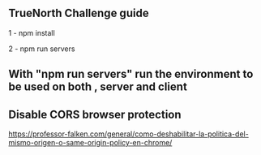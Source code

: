 ## TrueNorth Challenge guide

1 - npm install

2 - npm run servers 

## With "npm run servers" run the environment to be used on both , server and client

## Disable CORS browser protection

https://professor-falken.com/general/como-deshabilitar-la-politica-del-mismo-origen-o-same-origin-policy-en-chrome/